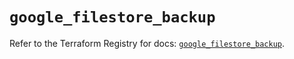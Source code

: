 # `google_filestore_backup`

Refer to the Terraform Registry for docs: [`google_filestore_backup`](https://registry.terraform.io/providers/hashicorp/google-beta/6.30.0/docs/resources/google_filestore_backup).

